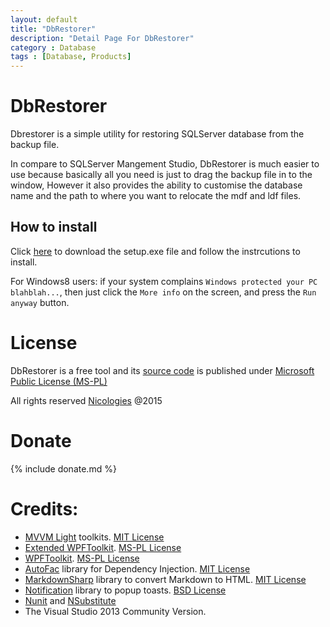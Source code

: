 ```yaml
---
layout: default
title: "DbRestorer"
description: "Detail Page For DbRestorer"
category : Database
tags : [Database, Products]
---
```

# DbRestorer

Dbrestorer is a simple utility for restoring SQLServer database from the backup file.

In compare to SQLServer Mangement Studio, DbRestorer is much easier to use because basically all you need is just to drag the backup file in to the window, 
However it also provides the ability to customise the database name and the path to where you want to relocate the mdf and ldf files.

<!--more-->

## How to install

Click [here](https://raw.github.com/EbenZhang/DbRestorer/master/dist/setup.exe) to download the setup.exe file and follow the instrcutions to install.

For Windows8 users: if your system complains `Windows protected your PC blahblah...`, then just click the `More info` on the screen, and press the `Run anyway` button.

# License

DbRestorer is a free tool and its [source code](https://github.com/ebenzhang/dbrestorer) is published under [Microsoft Public License (MS-PL)](http://opensource.org/licenses/ms-pl.html)

All rights reserved [Nicologies](http://www.nicologies.tk) @2015

# Donate

{% include donate.md %}

# Credits:

* [MVVM Light](http://www.mvvmlight.net/) toolkits. [MIT License](https://mvvmlight.codeplex.com/license)
* [Extended WPFToolkit](http://wpftoolkit.codeplex.com/). [MS-PL License](http://wpftoolkit.codeplex.com/license)
* [WPFToolkit](http://wpf.codeplex.com/). [MS-PL License](http://wpf.codeplex.com/license)
* [AutoFac](http://autofac.org/) library for Dependency Injection. [MIT License](http://opensource.org/licenses/mit-license.php)
* [MarkdownSharp](https://code.google.com/p/markdownsharp/) library to convert Markdown to HTML. [MIT License](http://opensource.org/licenses/mit-license.php)
* [Notification](https://toastspopuphelpballoon.codeplex.com/) library to popup toasts. [BSD License](https://toastspopuphelpballoon.codeplex.com/license)
* [Nunit](http://www.nunit.org/) and [NSubstitute](http://nsubstitute.github.io)
* The Visual Studio 2013 Community Version.
